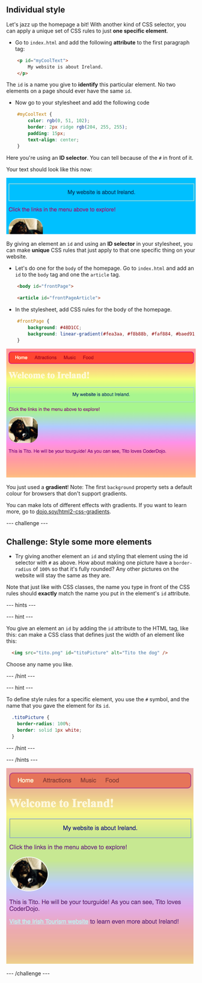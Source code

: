 ## Individual style

 Let's jazz up the homepage a bit! With another kind of CSS selector, you can apply a unique set of CSS rules to just **one specific element**.
 
+ Go to `index.html` and add the following **attribute** to the first paragraph tag:

```html
    <p id="myCoolText">
        My website is about Ireland.
    </p> 
```

The `id` is a name you give to **identify** this particular element. No two elements on a page should ever have the same `id`.

+ Now go to your stylesheet and add the following code

```css
    #myCoolText {
        color: rgb(0, 51, 102);
        border: 2px ridge rgb(204, 255, 255);
        padding: 15px;
        text-align: center;
    }
```
    
Here you're using an **ID selector**. You can tell because of the `#` in front of it.

Your text should look like this now:

![](images/paragraphIdStyle.png)

By giving an element an `id` and using an **ID selector** in your stylesheet, you can make **unique** CSS rules that just apply to that one specific thing on your website. 

+ Let's do one for the `body` of the homepage. Go to `index.html` and add an `id` to the `body` tag and one the `article` tag.

```html
    <body id="frontPage">
```

```html
    <article id="frontPageArticle">
```

+ In the stylesheet, add CSS rules for the body of the homepage.

```css
    #frontPage {
        background: #48D1CC;
        background: linear-gradient(#fea3aa, #f8b88b, #faf884, #baed91, #baed91, #b2cefe, #f2a2e8, #fea3aa);
    }
```

![Rainbow gradient background](images/frontPageIdStyles.png)
    
You just used a **gradient**! Note: The first `background` property sets a default colour for browsers that don't support gradients.

You can make lots of different effects with gradients. If you want to learn more, go to [dojo.soy/html2-css-gradients](http://dojo.soy/html2-css-gradients).


--- challenge ---

## Challenge: Style some more elements

+ Try giving another element an `id` and styling that element using the id selector with `#` as above. How about making one picture have a `border-radius` of `100%` so that it's fully rounded? Any other pictures on the website will stay the same as they are. 

Note that just like with CSS classes, the name you type in front of the CSS rules should **exactly** match the name you put in the element's `id` attribute.

--- hints ---

--- hint ---

You give an element an `id` by adding the `id` attribute to the HTML tag, like this: can make a CSS class that defines just the width of an element like this:

```html
  <img src="tito.png" id="titoPicture" alt="Tito the dog" />  		
```

Choose any name you like.

--- /hint ---

--- hint ---

To define style rules for a specific element, you use the `#` symbol, and the name that you gave the element for its `id`.

```css
  .titoPicture {
    border-radius: 100%;
    border: solid 1px white;
  }
```

--- /hint ---

--- /hints ---

![A round picture of Tito with a white border](images/frontPageStyleAll.png)

--- /challenge ---

